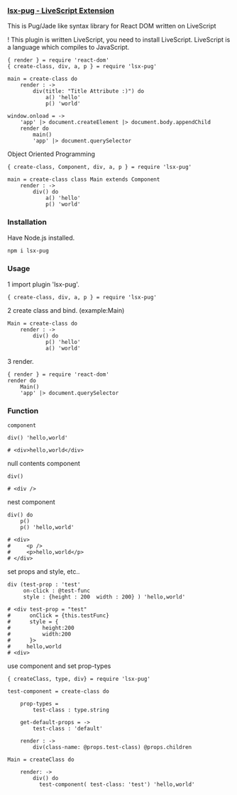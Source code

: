 ### [lsx-pug - LiveScript Extension](https://github.com/flyber-net/lsx-pug)

This is Pug/Jade like syntax library for React DOM written on LiveScript

! This plugin is written LiveScript, you need to install LiveScript. LiveScript is a language which compiles to JavaScript.
```Livescript
{ render } = require 'react-dom'
{ create-class, div, a, p } = require 'lsx-pug'

main = create-class do
    render : ->
        div(title: "Title Attribute :)") do
            a() 'hello'
            p() 'world'

window.onload = ->
    'app' |> document.createElement |> document.body.appendChild
    render do
        main()
        'app' |> document.querySelector
```

Object Oriented Programming

```Livescript
{ create-class, Component, div, a, p } = require 'lsx-pug'

main = create-class class Main extends Component
    render : ->
        div() do
            a() 'hello'
            p() 'world'
```
### Installation

Have Node.js installed.

```Bash
npm i lsx-pug
```

### Usage

1 import plugin 'lsx-pug'.

```Livescript
{ create-class, div, a, p } = require 'lsx-pug'
```

2 create class and bind. (example:Main)

```Livescript
Main = create-class do
    render : ->
        div() do
            p() 'hello'
            a() 'world'
```

3 render.

```Livescript
{ render } = require 'react-dom'
render do
    Main()
    'app' |> document.querySelector
```

### Function

```Livescript
component

div() 'hello,world'

# <div>hello,world</div>
```

null contents component

```Livescript
div()

# <div />
```

nest component
```Livescript
div() do 
    p()
    p() 'hello,world'

# <div>
#     <p />
#     <p>hello,world</p>
# </div>
```

set props and style, etc..

```Livescript
div (test-prop : 'test'
     on-click : @test-func 
     style : {height : 200  width : 200} ) 'hello,world'

# <div test-prop = "test"
#      onClick = {this.testFunc}
#      style = {
#          height:200
#          width:200
#      }>
#     hello,world
# <div>
```
use component and set prop-types
```Livescript
{ createClass, type, div} = require 'lsx-pug'

test-component = create-class do

    prop-types =
        test-class : type.string

    get-default-props = ->
        test-class : 'default'

    render : ->
        div(class-name: @props.test-class) @props.children

Main = createClass do

    render: ->
        div() do
          test-component( test-class: 'test') 'hello,world'
```
